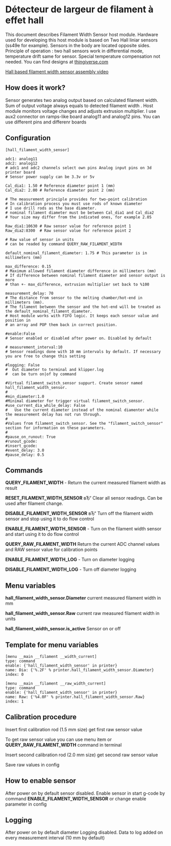 # Détecteur de largeur de filament à effet hall

This document describes Filament Width Sensor host module. Hardware used for developing this host module is based on Two Hall liniar sensors (ss49e for example). Sensors in the body are located opposite sides. Principle of operation : two hall sensors work in differential mode, temperature drift same for sensor. Special temperature compensation not needed. You can find designs at [thingiverse.com](https://www.thingiverse.com/thing:4138933)

[Hall based filament width sensor assembly video](https://www.youtube.com/watch?v=TDO9tME8vp4)

## How does it work?

Sensor generates two analog output based on calculated filament width. Sum of output voltage always equals to detected filament width . Host module monitors voltage changes and adjusts extrusion multiplier. I use aux2 connector on ramps-like board analog11 and analog12 pins. You can use different pins and differenr boards

## Configuration

    [hall_filament_width_sensor]
    
    adc1: analog11
    adc2: analog12
    # adc1 and adc2 channels select own pins Analog input pins on 3d printer board
    # Sensor power supply can be 3.3v or 5v
    
    Cal_dia1: 1.50 # Reference diameter point 1 (mm)
    Cal_dia2: 2.00 # Reference diameter point 2 (mm)
    
    # The measurement principle provides for two-point calibration
    # In calibration process you must use rods of known diameter
    # I use drill rods as the base diameter.
    # nominal filament diameter must be between Cal_dia1 and Cal_dia2
    # Your size may differ from the indicated ones, for example 2.05
    
    Raw_dia1:10630 # Raw sensor value for reference point 1
    Raw_dia2:8300  # Raw sensor value for reference point 2
    
    # Raw value of sensor in units
    # can be readed by command QUERY_RAW_FILAMENT_WIDTH
    
    default_nominal_filament_diameter: 1.75 # This parameter is in millimeters (mm)
    
    max_difference: 0.15
    # Maximum allowed filament diameter difference in millimeters (mm)
    # If difference between nominal filament diameter and sensor output is more
    # than +- max_difference, extrusion multiplier set back to %100
    
    measurement_delay: 70
    # The distance from sensor to the melting chamber/hot-end in millimeters (mm).
    # The filament between the sensor and the hot-end will be treated as the default_nominal_filament_diameter.
    # Host module works with FIFO logic. It keeps each sensor value and position in
    # an array and POP them back in correct position.
    
    #enable:False
    # Sensor enabled or disabled after power on. Disabled by default
    
    # measurement_interval:10
    # Sensor readings done with 10 mm intervals by default. If necessary you are free to change this setting
    
    #logging: False
    #  Out diameter to terminal and klipper.log
    #  can be turn on|of by command
    
    #Virtual filament_switch_sensor suppurt. Create sensor named hall_filament_width_sensor.
    #
    #min_diameter:1.0
    #Minimal diameter for trigger virtual filament_switch_sensor.
    #use_current_dia_while_delay: False
    #   Use the current diameter instead of the nominal diamenter while the measurement delay has not run through.
    #
    #Values from filament_switch_sensor. See the "filament_switch_sensor" section for information on these parameters.
    #
    #pause_on_runout: True
    #runout_gcode:
    #insert_gcode:
    #event_delay: 3.0
    #pause_delay: 0.5

## Commands

**QUERY_FILAMENT_WIDTH** - Return the current measured filament width as result

**RESET_FILAMENT_WIDTH_SENSOR** вЂ“ Clear all sensor readings. Can be used after filament change.

**DISABLE_FILAMENT_WIDTH_SENSOR** вЂ“ Turn off the filament width sensor and stop using it to do flow control

**ENABLE_FILAMENT_WIDTH_SENSOR** - Turn on the filament width sensor and start using it to do flow control

**QUERY_RAW_FILAMENT_WIDTH** Return the current ADC channel values and RAW sensor value for calibration points

**ENABLE_FILAMENT_WIDTH_LOG** - Turn on diameter logging

**DISABLE_FILAMENT_WIDTH_LOG** - Turn off diameter logging

## Menu variables

**hall_filament_width_sensor.Diameter** current measured filament width in mm

**hall_filament_width_sensor.Raw** current raw measured filament width in units

**hall_filament_width_sensor.is_active** Sensor on or off

## Template for menu variables

    [menu __main __filament __width_current]
    type: command
    enable: {'hall_filament_width_sensor' in printer}
    name: Dia: {'%.2F' % printer.hall_filament_width_sensor.Diameter}
    index: 0
    
    [menu __main __filament __raw_width_current]
    type: command
    enable: {'hall_filament_width_sensor' in printer}
    name: Raw: {'%4.0F' % printer.hall_filament_width_sensor.Raw}
    index: 1

## Calibration procedure

Insert first calibration rod (1.5 mm size) get first raw sensor value

To get raw sensor value you can use menu item or **QUERY_RAW_FILAMENT_WIDTH** command in terminal

Insert second calibration rod (2.0 mm size) get second raw sensor value

Save raw values in config

## How to enable sensor

After power on by default sensor disabled. Enable sensor in start g-code by command **ENABLE_FILAMENT_WIDTH_SENSOR** or change enable parameter in config

## Logging

After power on by default diameter Logging disabled. Data to log added on every measurement interval (10 mm by default)
